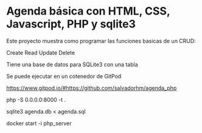 # Agenda básica con HTML, CSS, Javascript, PHP y sqlite3

Este proyecto muestra como programar las funciones basicas de un CRUD:

Create
Read
Update
Delete

Tiene una base de datos para SQLite3 con una tabla

Se puede ejecutar en un cotenedor de GitPod

https://www.gitpod.io/#https://github.com/salvadorhm/agenda_php

php -S 0.0.0.0:8000 -t .

sqlite3 agenda.db < agenda.sql

docker start -i php_server